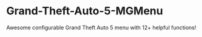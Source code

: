 # Grand-Theft-Auto-5-MGMenu
Awesome configurable Grand Theft Auto 5 menu with 12+ helpful functions!
